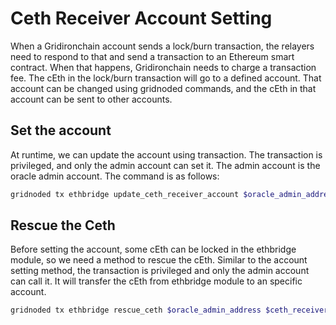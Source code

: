 # Ceth Receiver Account Setting
When a Gridironchain account sends a lock/burn transaction, the relayers need to respond to that and send a transaction to an Ethereum smart contract.
When that happens, Gridironchain needs to charge a transaction fee. The cEth in the lock/burn transaction will go to a defined account.
That account can be changed using gridnoded commands, and the cEth in that account can be sent to other accounts.

## Set the account
At runtime, we can update the account using transaction.
The transaction is privileged, and only the admin account can set it.
The admin account is the oracle admin account. The command is as follows:

```bash
gridnoded tx ethbridge update_ceth_receiver_account $oracle_admin_address $ceth_receiver_account --node tcp://rpc.gridchain.finance:80 --keyring-backend=file --chain-id=gridchain --from=$oracle_admin_moniker --fees=100000fury
```

## Rescue the Ceth
Before setting the account, some cEth can be locked in the ethbridge module, so we need a method to rescue the cEth.
Similar to the account setting method, the transaction is privileged and only the admin account can call it.
It will transfer the cEth from ethbridge module to an specific account.

```bash
gridnoded tx ethbridge rescue_ceth $oracle_admin_address $ceth_receiver_account $ceth_amount --node tcp://rpc.gridchain.finance:80 --keyring-backend=file --chain-id=gridchain --from=$oracle_admin_moniker --fees=100000fury
```
